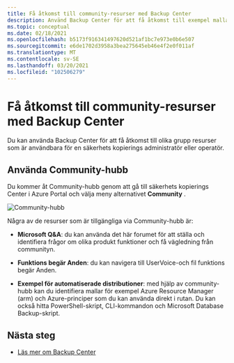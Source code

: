 ```yaml
---
title: Få åtkomst till community-resurser med Backup Center
description: Använd Backup Center för att få åtkomst till exempel mallar, skript och funktions begär Anden
ms.topic: conceptual
ms.date: 02/18/2021
ms.openlocfilehash: b5173f916341497620d521af1bc7e973e0b6e507
ms.sourcegitcommit: e6de1702d3958a3bea275645eb46e4f2e0f011af
ms.translationtype: MT
ms.contentlocale: sv-SE
ms.lasthandoff: 03/20/2021
ms.locfileid: "102506279"
---
```

# <a name="access-community-resources-using-backup-center"></a>Få åtkomst till community-resurser med Backup Center

Du kan använda Backup Center för att få åtkomst till olika grupp resurser som är användbara för en säkerhets kopierings administratör eller operatör.

## <a name="using-community-hub"></a>Använda Community-hubb

Du kommer åt Community-hubb genom att gå till säkerhets kopierings Center i Azure Portal och välja meny alternativet **Community** .

![Community-hubb](./media/backup-center-community/backup-center-community-hub.png)

Några av de resurser som är tillgängliga via Community-hubb är:

- **Microsoft Q&A**: du kan använda det här forumet för att ställa och identifiera frågor om olika produkt funktioner och få vägledning från communityn.

- **Funktions begär Anden**: du kan navigera till UserVoice-och fil funktions begär Anden.

- **Exempel för automatiserade distributioner**: med hjälp av community-hubb kan du identifiera mallar för exempel Azure Resource Manager (arm) och Azure-principer som du kan använda direkt i rutan. Du kan också hitta PowerShell-skript, CLI-kommandon och Microsoft Database Backup-skript.

## <a name="next-steps"></a>Nästa steg

- [Läs mer om Backup Center](backup-center-overview.md)
